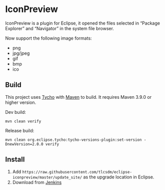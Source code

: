 # IconPreview

IconPreview is a plugin for Eclipse, it opened the files selected in “Package Explorer” and “Navigator” in the system file browser.

Now support the following image formats:  
* png
* jpg/jpeg
* gif
* bmp
* ico

## Build

This project uses [Tycho](https://github.com/eclipse-tycho/tycho) with [Maven](https://maven.apache.org/) to build. It requires Maven 3.9.0 or higher version.

Dev build:

```
mvn clean verify
```

Release build:

```
mvn clean org.eclipse.tycho:tycho-versions-plugin:set-version -DnewVersion=2.0.0 verify
```

## Install

1. Add `https://raw.githubusercontent.com/tlcsdm/eclipse-iconpreview/master/update_site/` as the upgrade location in Eclipse.
2. Download from [Jenkins](https://jenkins.tlcsdm.com/job/eclipse-plugin/job/eclipse-iconpreview)

